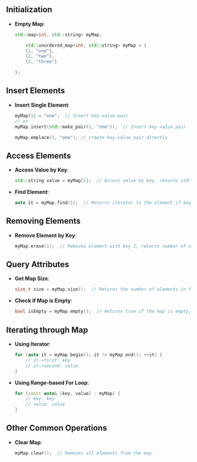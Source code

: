 ## Initialization

- **Empty Map**:
  ```cpp
  std::map<int, std::string> myMap;

      std::unordered_map<int, std::string> myMap = {
      {1, "one"},
      {2, "two"},
      {3, "three"}

  };
  ```

## Insert Elements

- **Insert Single Element**:

  ```cpp
  myMap[1] = "one";  // Insert key-value pair
  // or
  myMap.insert(std::make_pair(1, "one"));  // Insert key-value pair

  myMap.emplace(1, "one"); // create key-value pair directly
  ```

## Access Elements

- **Access Value by Key**:

  ```cpp
  std::string value = myMap[1];  // Access value by key, returns std::string
  ```

- **Find Element**:
  ```cpp
  auto it = myMap.find(1);  // Returns iterator to the element if key exists, otherwise returns myMap.end()
  ```

## Removing Elements

- **Remove Element by Key**:
  ```cpp
  myMap.erase(1);  // Removes element with key 1, returns number of elements removed (size_t)
  ```

## Query Attributes

- **Get Map Size**:

  ```cpp
  size_t size = myMap.size();  // Returns the number of elements in the map (size_t)
  ```

- **Check if Map is Empty**:
  ```cpp
  bool isEmpty = myMap.empty();  // Returns true if the map is empty, otherwise false (bool)
  ```

## Iterating through Map

- **Using Iterator**:

  ```cpp
  for (auto it = myMap.begin(); it != myMap.end(); ++it) {
      // it->first: key
      // it->second: value
  }
  ```

- **Using Range-based For Loop**:
  ```cpp
  for (const auto& [key, value] : myMap) {
      // key: key
      // value: value
  }
  ```

## Other Common Operations

- **Clear Map**:
  ```cpp
  myMap.clear();  // Removes all elements from the map
  ```
